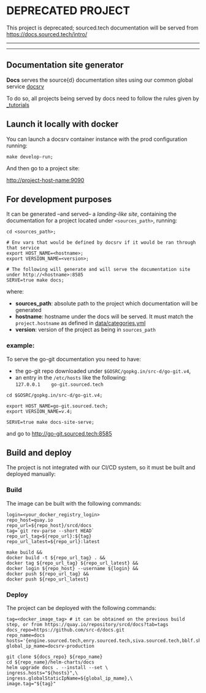 # DEPRECATED PROJECT

This project is deprecated;
sourced.tech documentation will be served from https://docs.sourced.tech/intro/

---

---

## Documentation site generator

**Docs** serves the source{d} documentation sites using our common global service [docsrv](https://github.com/src-d/docsrv)

To do so, all projects being served by docs need to follow the rules given by [_tutorials](_tutorials)

## Launch it locally with docker

You can launch a docsrv container instance with the prod configuration running:
```shell
make develop-run;
```
And then go to a project site:

[http://project-host-name:9090](http://project-host-name:9090)


## For development purposes

It can be generated &ndash;and served&ndash; a _landing-like site_, containing the documentation for a project located under `<sources_path>`, running:

```shell
cd <sources_path>;

# Env vars that would be defined by docsrv if it would be ran through that service
export HOST_NAME=<hostname>;
export VERSION_NAME=<version>;

# The following will generate and will serve the documentation site under http://<hostname>:8585
SERVE=true make docs;
```

where:
- **sources_path**: absolute path to the project which documentation will be generated
- **hostname**: hostname under the docs will be served. It must match the `project.hostname` as defined in [data/categories.yml](../hugo/data/categories.yml)
- **version**: version of the project as being in `sources_path`

### example:

To serve the go-git documentation you need to have:
- the go-git repo downloaded under `$GOSRC/gopkg.in/src-d/go-git.v4`,
- an entry in the `/etc/hosts` like the following:<br />
```127.0.0.1    go-git.sourced.tech```

```shell
cd $GOSRC/gopkg.in/src-d/go-git.v4;

export HOST_NAME=go-git.sourced.tech;
export VERSION_NAME=v.4;

SERVE=true make docs-site-serve;
```
and go to http://go-git.sourced.tech:8585


## Build and deploy

The project is not integrated with our CI/CD system, so it must be built and deployed manually:

### Build

The image can be built with the following commands:

```shell
login=<your_docker_registry_login>
repo_host=quay.io
repo_url=${repo_host}/srcd/docs
tag=`git rev-parse --short HEAD`
repo_url_tag=${repo_url}:${tag}
repo_url_latest=${repo_url}:latest

make build &&
docker build -t ${repo_url_tag} . &&
docker tag ${repo_url_tag} ${repo_url_latest} &&
docker login ${repo_host} --username ${login} &&
docker push ${repo_url_tag} &&
docker push ${repo_url_latest}
```

### Deploy

The project can be deployed with the following commands:

```shell
tag=<docker_image_tag> # it can be obtained on the previous build step, or from https://quay.io/repository/srcd/docs?tab=tags
docs_repo=https://github.com/src-d/docs.git
repo_name=docs
hosts='{engine.sourced.tech,enry.sourced.tech,siva.sourced.tech,bblf.sh}'
global_ip_mame=docsrv-production

git clone ${docs_repo} ${repo_name}
cd ${repo_name}/helm-charts/docs
helm upgrade docs . --install --set \
ingress.hosts="${hosts}",\
ingress.globalStaticIpName=${global_ip_mame},\
image.tag="${tag}"
```
